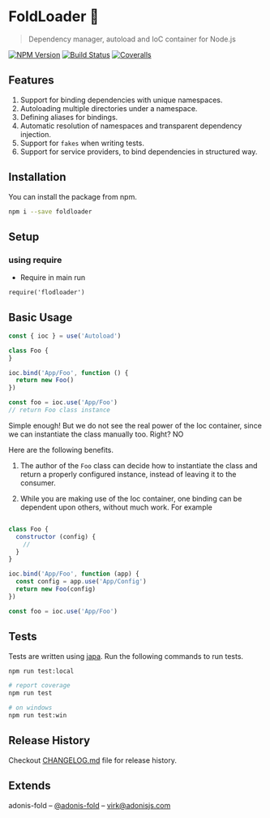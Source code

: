 # FoldLoader 🚀
> Dependency manager, autoload and IoC container for Node.js

[![NPM Version][npm-image]][npm-url]
[![Build Status][travis-image]][travis-url]
[![Coveralls][coveralls-image]][coveralls-url]


## Features

1. Support for binding dependencies with unique namespaces.
2. Autoloading multiple directories under a namespace.
3. Defining aliases for bindings.
4. Automatic resolution of namespaces and transparent dependency injection.
5. Support for `fakes` when writing tests.
6. Support for service providers, to bind dependencies in structured way.


## Installation
You can install the package from npm.
```bash
npm i --save foldloader
```

## Setup

### using require

* Require in main run

```
require('flodloader')
```


## Basic Usage

```js
const { ioc } = use('Autoload')

class Foo {
}

ioc.bind('App/Foo', function () {
  return new Foo()
})

const foo = ioc.use('App/Foo')
// return Foo class instance
```

Simple enough! But we do not see the real power of the Ioc container, since we can instantiate the class manually too. Right? NO

Here are the following benefits.

1. The author of the `Foo` class can decide how to instantiate the class and return a properly configured instance, instead of leaving it to the consumer.

2. While you are making use of the Ioc container, one binding can be dependent upon others, without much work. For example

```js

class Foo {
  constructor (config) {
    //
  }
}

ioc.bind('App/Foo', function (app) {
  const config = app.use('App/Config')
  return new Foo(config)
})

const foo = ioc.use('App/Foo')
```


## Tests
Tests are written using [japa](http://github.com/thetutlage/japa). Run the following commands to run tests.

```bash
npm run test:local

# report coverage
npm run test

# on windows
npm run test:win
```

## Release History

Checkout [CHANGELOG.md](CHANGELOG.md) file for release history.

## Extends

adonis-fold – [@adonis-fold](https://github.com/poppinss/adonis-fold) – virk@adonisjs.com

  
 [npm-image]: https://img.shields.io/npm/v/foldloader.svg?style=flat-square
 [npm-url]: https://npmjs.org/package/foldloader
  
 [travis-image]: https://img.shields.io/travis/NortonPerson/foldloader/dawn.svg?style=flat-square
 [travis-url]: https://travis-ci.org/NortonPerson/foldloader
  
 [coveralls-image]: https://img.shields.io/coveralls/NortonPerson/foldloader/develop.svg?style=flat-square
 [coveralls-url]: https://travis-ci.org/NortonPerson/foldloader
